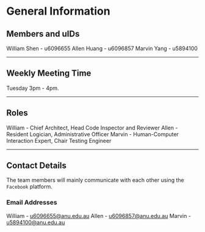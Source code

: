 # General Information

## Members and uIDs 
William Shen - u6096655
Allen Huang - u6096857
Marvin Yang - u5894100

---

## Weekly Meeting Time
Tuesday 3pm - 4pm.

---

## Roles
William - Chief Architect, Head Code Inspector and Reviewer
Allen - Resident Logician, Administrative Officer
Marvin - Human-Computer Interaction Expert, Chair Testing Engineer


---

## Contact Details 
The team members will mainly communicate with each other using the `Facebook` platform.

### Email Addresses 
William - u6096655@anu.edu.au
Allen - u6096857@anu.edu.au
Marvin - u5894100@anu.edu.au
